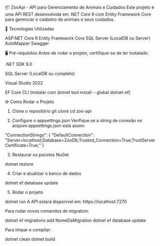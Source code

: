 ﻿📦 ZooApi - API para Gerenciamento de Animais e Cuidados
Este projeto é uma API REST desenvolvida em .NET Core 9 com Entity Framework Core para gerenciar o cadastro de animais e seus cuidados.

🚀 Tecnologias Utilizadas

ASP.NET Core 9
Entity Framework Core
SQL Server (LocalDB ou Server)
AutoMapper
Swagger

🖥️ Pré-requisitos
Antes de rodar o projeto, certifique-se de ter instalado:

.NET SDK 9.0

SQL Server (LocalDB ou completo)

Visual Studio 2022

EF Core CLI
(instalar com dotnet tool install --global dotnet-ef)

⚙️ Como Rodar o Projeto
1. Clone o repositório
git clone 
cd zoo-api

2. Configure o appsettings.json
Verifique se a string de conexão no arquivo appsettings.json está assim:

"ConnectionStrings": {
  "DefaultConnection": "Server=localhost;Database=ZooDb;Trusted_Connection=True;TrustServerCertificate=True;"
}


3. Restaurar os pacotes NuGet

dotnet restore

4. Criar e atualizar o banco de dados

dotnet ef database update

5. Rodar o projeto

dotnet run
A API estará disponível em:
https://localhost:7270

Para rodar novos comandos de migration:

dotnet ef migrations add NomeDaMigration
dotnet ef database update

Para limpar e compilar:

dotnet clean
dotnet build
